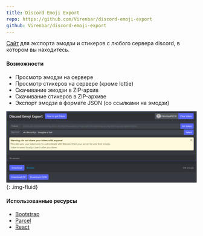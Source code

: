 ```yaml
---
title: Discord Emoji Export
repo: https://github.com/Virenbar/discord-emoji-export
github: Virenbar/discord-emoji-export
---
```

[Сайт](https://virenbar.github.io/discord-emoji-export/) для экспорта эмодзи и стикеров с любого сервера discord, в котором вы находитесь.

#### Возможности

* Просмотр эмодзи на сервере  
* Просмотр стикеров на сервере (кроме lottie)  
* Скачивание эмодзи в ZIP-архив  
* Скачивание стикеров в ZIP-архиве
* Экспорт эмодзи в формате JSON (со ссылками на эмодзи)

![page](/assets/images/discord-emoji-export/page.png){: .img-fluid}

#### Использованные ресурсы

* [Bootstrap](https://getbootstrap.com/)
* [Parcel](https://parceljs.org/)
* [React](https://reactjs.org/)
